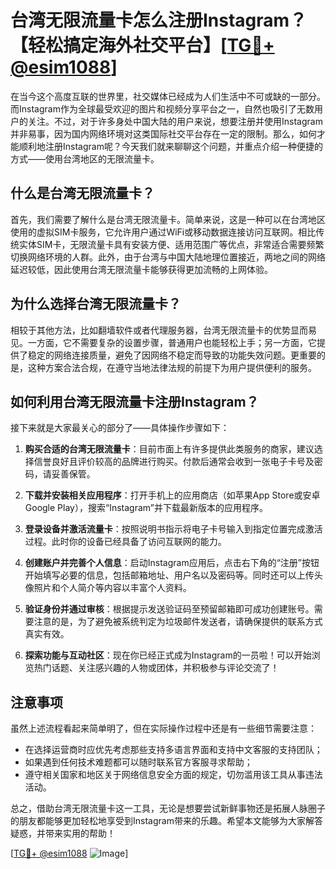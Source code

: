 # 台湾无限流量卡怎么注册Instagram？【轻松搞定海外社交平台】[[TG💪+ @esim1088](https://t.me/s/esim1088)]

在当今这个高度互联的世界里，社交媒体已经成为人们生活中不可或缺的一部分。而Instagram作为全球最受欢迎的图片和视频分享平台之一，自然也吸引了无数用户的关注。不过，对于许多身处中国大陆的用户来说，想要注册并使用Instagram并非易事，因为国内网络环境对这类国际社交平台存在一定的限制。那么，如何才能顺利地注册Instagram呢？今天我们就来聊聊这个问题，并重点介绍一种便捷的方式——使用台湾地区的无限流量卡。

## 什么是台湾无限流量卡？

首先，我们需要了解什么是台湾无限流量卡。简单来说，这是一种可以在台湾地区使用的虚拟SIM卡服务，它允许用户通过WiFi或移动数据连接访问互联网。相比传统实体SIM卡，无限流量卡具有安装方便、适用范围广等优点，非常适合需要频繁切换网络环境的人群。此外，由于台湾与中国大陆地理位置接近，两地之间的网络延迟较低，因此使用台湾无限流量卡能够获得更加流畅的上网体验。

## 为什么选择台湾无限流量卡？

相较于其他方法，比如翻墙软件或者代理服务器，台湾无限流量卡的优势显而易见。一方面，它不需要复杂的设置步骤，普通用户也能轻松上手；另一方面，它提供了稳定的网络连接质量，避免了因网络不稳定而导致的功能失效问题。更重要的是，这种方案合法合规，在遵守当地法律法规的前提下为用户提供便利的服务。

## 如何利用台湾无限流量卡注册Instagram？

接下来就是大家最关心的部分了——具体操作步骤如下：

1. **购买合适的台湾无限流量卡**：目前市面上有许多提供此类服务的商家，建议选择信誉良好且评价较高的品牌进行购买。付款后通常会收到一张电子卡号及密码，请妥善保管。
   
2. **下载并安装相关应用程序**：打开手机上的应用商店（如苹果App Store或安卓Google Play），搜索“Instagram”并下载最新版本的应用程序。

3. **登录设备并激活流量卡**：按照说明书指示将电子卡号输入到指定位置完成激活过程。此时你的设备已经具备了访问互联网的能力。

4. **创建账户并完善个人信息**：启动Instagram应用后，点击右下角的“注册”按钮开始填写必要的信息，包括邮箱地址、用户名以及密码等。同时还可以上传头像照片和个人简介等内容以丰富个人资料。

5. **验证身份并通过审核**：根据提示发送验证码至预留邮箱即可成功创建账号。需要注意的是，为了避免被系统判定为垃圾邮件发送者，请确保提供的联系方式真实有效。

6. **探索功能与互动社区**：现在你已经正式成为Instagram的一员啦！可以开始浏览热门话题、关注感兴趣的人物或团体，并积极参与评论交流了！

## 注意事项

虽然上述流程看起来简单明了，但在实际操作过程中还是有一些细节需要注意：

- 在选择运营商时应优先考虑那些支持多语言界面和支持中文客服的支持团队；
- 如果遇到任何技术难题都可以随时联系官方客服寻求帮助；
- 遵守相关国家和地区关于网络信息安全方面的规定，切勿滥用该工具从事违法活动。

总之，借助台湾无限流量卡这一工具，无论是想要尝试新鲜事物还是拓展人脉圈子的朋友都能够更加轻松地享受到Instagram带来的乐趣。希望本文能够为大家解答疑惑，并带来实用的帮助！

[[TG💪+ @esim1088](https://t.me/s/esim1088) ![Image](https://i.postimg.cc/4NQfJmqS/Snipaste-2025-05-13-00-14-12.png)]